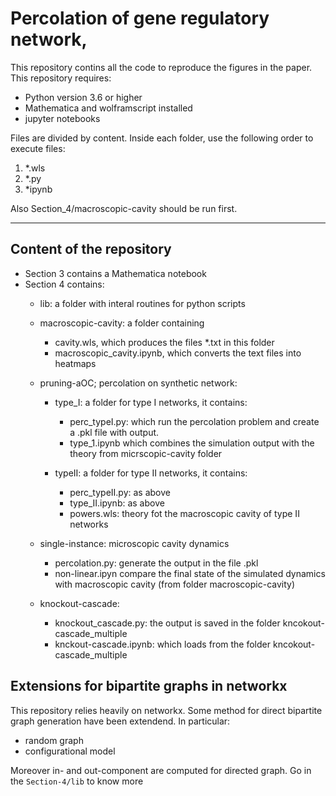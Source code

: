 # Percolation of gene regulatory network,

This repository contins all the code to reproduce the figures in the paper.
This repository requires:

- Python version 3.6 or higher
- Mathematica and wolframscript installed
- jupyter notebooks

Files are divided by content. Inside each folder, use the following order to execute files:

1. *.wls
2. *.py
3. *ipynb

Also Section_4/macroscopic-cavity should be run first.

---
## Content of the repository
- Section 3 contains a Mathematica notebook
- Section 4 contains:
	- lib: a folder with interal routines for python scripts
	- macroscopic-cavity: a folder containing
		- cavity.wls, which produces the files *.txt in this folder
		- macroscopic_cavity.ipynb, which converts the text files into heatmaps
	- pruning-aOC; percolation on synthetic network:
		- type_I: a folder for type I networks, it contains:
			- perc_typeI.py: which run the percolation problem and create a .pkl file with output.
			- type_1.ipynb which combines the simulation output with the theory from micrscopic-cavity folder
			
		- typeII: a folder for type II networks, it contains:
			- perc_typeII.py: as above
			- type_II.ipynb: as above
			- powers.wls: theory fot the macroscopic cavity of type II networks
			
	- single-instance: microscopic cavity dynamics
		- percolation.py: generate the output in the file .pkl
		- non-linear.ipyn compare the final state of the simulated dynamics with macroscopic cavity (from folder macroscopic-cavity)
	- knockout-cascade:
		- knockout_cascade.py: the output is saved in the folder kncokout-cascade_multiple
		- knckout-cascade.ipynb: which loads from the folder  kncokout-cascade_multiple
		
		

## Extensions for bipartite graphs in networkx 
This repository relies heavily on networkx. Some method for direct bipartite graph generation have been extendend. In particular:

- random graph 
- configurational model

Moreover in- and out-component are computed for directed graph.
Go in the `Section-4/lib` to know more